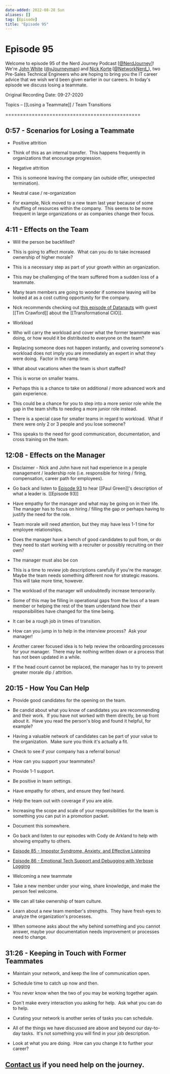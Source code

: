 ```yaml
---
date-added: 2022-08-28 Sun
aliases: []
tag: [Episode]
title: "Episode 95"
---
```


# Episode 95

Welcome to episode 95 of the Nerd Journey Podcast [[@NerdJourney](https://twitter.com/NerdJourney/)]! We're [John White](https://www.linkedin.com/in/vJourneyman/) ([@vJourneyman](https://twitter.com/vJourneyman)) and [Nick Korte](https://www.linkedin.com/in/nickkortenetworknerd/) ([@NetworkNerd_](https://twitter.com/NetworkNerd_/)), two Pre-Sales Technical Engineers who are hoping to bring you the IT career advice that we wish we'd been given earlier in our careers. In today's episode we discuss losing a teammate.   

Original Recording Date: 09-27-2020 

Topics – [[Losing a Teammate]] / Team Transitions 

============================================== 

## 0:57 - Scenarios for Losing a Teammate 

* Positive attrition 

* Think of this as an internal transfer.  This happens frequently in organizations that encourage progression. 

* Negative attrition 

* This is someone leaving the company (an outside offer, unexpected termination). 

* Neutral case / re-organization 

* For example, Nick moved to a new team last year because of some shuffling of resources within the company.  This seems to be more frequent in large organizations or as companies change their focus. 

## 4:11 - Effects on the Team 

* Will the person be backfilled? 

* This is going to affect morale.  What can you do to take increased ownership of higher morale? 

* This is a necessary step as part of your growth within an organization.  

* This may be challenging of the team suffered from a sudden loss of a teammate. 

* Many team members are going to wonder if someone leaving will be looked at as a cost cutting opportunity for the company. 

* Nick recommends checking out [this episode of Datanauts](https://packetpushers.net/podcast/datanauts-101-the-business-side-of-it/) with guest [[Tim Crawford]] about the [[Transformational CIO]]. 

* Workload 

* Who will carry the workload and cover what the former teammate was doing, or how would it be distributed to everyone on the team? 

* Replacing someone does not happen instantly, and covering someone's workload does not imply you are immediately an expert in what they were doing.  Factor in the ramp time. 

* What about vacations when the team is short staffed? 

* This is worse on smaller teams. 

* Perhaps this is a chance to take on additional / more advanced work and gain experience. 

* This could be a chance for you to step into a more senior role while the gap in the team shifts to needing a more junior role instead. 

* There is a special case for smaller teams in regard to workload.  What if there were only 2 or 3 people and you lose someone? 

* This speaks to the need for good communication, documentation, and cross training on the team. 

## 12:08 - Effects on the Manager 

* Disclaimer - Nick and John have not had experience in a people management / leadership role (i.e. responsible for hiring / firing, compensation, career path for employees). 

* Go back and listen to [Episode 93](https://nerd-journey.com/leadership-and-supporting-employee-potential-with-paul-green/) to hear [[Paul Green]]'s description of what a leader is. [[Episode 93]]

* Have empathy for the manager and what may be going on in their life.  The manager has to focus on hiring / filling the gap or perhaps having to justify the need for the role. 

* Team morale will need attention, but they may have less 1-1 time for employee relationships. 

* Does the manager have a bench of good candidates to pull from, or do they need to start working with a recruiter or possibly recruiting on their own? 

* The manager must also be con 

* This is a time to review job descriptions carefully if you're the manager.  Maybe the team needs something different now for strategic reasons.  This will take more time, however. 

* The workload of the manager will undoubtedly increase temporarily.   

* Some of this may be filling in operational gaps from the loss of a team member or helping the rest of the team understand how their responsibilities have changed for the time being. 

* It can be a rough job in times of transition. 

* How can you jump in to help in the interview process?  Ask your manager! 

* Another career focused idea is to help review the onboarding processes for your manager.  There may be nothing written down or a process that has not been updated in a while. 

* If the head count cannot be replaced, the manager has to try to prevent greater morale dip / attrition. 

## 20:15 - How You Can Help 

* Provide good candidates for the opening on the team. 

* Be candid about what you know of candidates you are recommending and their work.  If you have not worked with them directly, be up front about it.  Have you read the person's blog and found it helpful, for example? 

* Having a valuable network of candidates can be part of your value to the organization.  Make sure you think it's actually a fit. 

* Check to see if your company has a referral bonus! 

* How can you support your teammates? 

* Provide 1-1 support. 

* Be positive in team settings. 

* Have empathy for others, and ensure they feel heard. 

* Help the team out with coverage if you are able. 

* Increasing the scope and scale of your responsibilities for the team is something you can put in a promotion packet. 

* Document this somewhere. 

* Go back and listen to our episodes with Cody de Arkland to help with showing empathy to others. 

* [Episode 85 - Impostor Syndrome, Anxiety, and Effective Listening](https://nerd-journey.com/impostor-syndrome-anxiety-and-effective-listening-with-cody-de-arkland/) 

* [Episode 86 - Emotional Tech Support and Debugging with Verbose Logging](https://nerd-journey.com/emotional-tech-support-and-debugging-with-verbose-logging-with-cody-de-arkland/) 

* Welcoming a new teammate 

* Take a new member under your wing, share knowledge, and make the person feel welcome. 

* We can all take ownership of team culture. 

* Learn about a new team member's strengths.  They have fresh eyes to analyze the organization's processes. 

* When someone asks about the why behind something and you cannot answer, maybe your documentation needs improvement or processes need to change. 

## 31:26 - Keeping in Touch with Former Teammates 

* Maintain your network, and keep the line of communication open. 

* Schedule time to catch up now and then. 

* You never know when the two of you may be working together again. 

* Don't make every interaction you asking for help.  Ask what you can do to help. 

* Curating your network is another series of tasks you can schedule. 

* All of the things we have discussed are above and beyond our day-to-day tasks.  It's not something you will find in your job description.   

* Look at what you are doing.  How can you change it to further your career?  

## [Contact us](https://twitter.com/NerdJourney) if you need help on the journey.